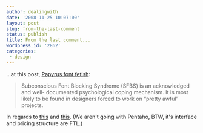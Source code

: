 ```yaml
---
author: dealingwith
date: '2008-11-25 10:07:00'
layout: post
slug: from-the-last-comment
status: publish
title: From the last comment...
wordpress_id: '2862'
categories:
 - design
---
```


...at this post, [Papyrus font fetish][1]:

> Subconscious Font Blocking Syndrome (SFBS) is an acknowledged and well-
documented psychological coping mechanism. It is most likely to be found in
designers forced to work on “pretty awful” projects.

In regards to [this][2] and [this][3]. (We aren't going with Pentaho, BTW,
it's interface and pricing structure are FTL.)

   [1]: http://ideas.veer.com/post/1312

   [2]: http://twitter.com/dealingwith/status/1022813609

   [3]: http://twitter.com/dealingwith/status/1022825785

